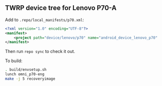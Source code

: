 ## TWRP device tree for Lenovo P70-A

Add to `.repo/local_manifests/p70.xml`:

```xml
<?xml version="1.0" encoding="UTF-8"?>
<manifest>
	<project path="device/lenovo/p70" name="android_device_lenovo_p70" remote="TeamWin" revision="android-5.1" />
</manifest>
```

Then run `repo sync` to check it out.

To build:

```sh
. build/envsetup.sh
lunch omni_p70-eng
make -j 5 recoveryimage
```
